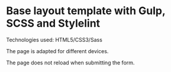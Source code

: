 # Base layout template with Gulp, SCSS and Stylelint

  Technologies used: HTML5/CSS3/Sass
  
The page is adapted for different devices.

The page does not reload when submitting the form.
